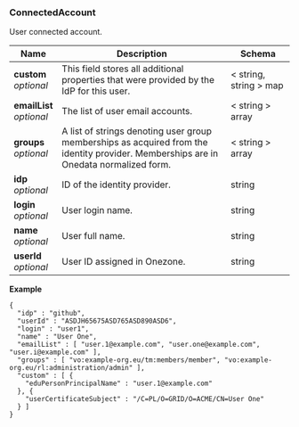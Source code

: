 
<a name="connectedaccount"></a>
### ConnectedAccount
User connected account.


|Name|Description|Schema|
|---|---|---|
|**custom**  <br>*optional*|This field stores all additional properties that were provided by the IdP for this user.|< string, string > map|
|**emailList**  <br>*optional*|The list of user email accounts.|< string > array|
|**groups**  <br>*optional*|A list of strings denoting user group memberships as acquired from the<br>identity provider. Memberships are in Onedata normalized form.|< string > array|
|**idp**  <br>*optional*|ID of the identity provider.|string|
|**login**  <br>*optional*|User login name.|string|
|**name**  <br>*optional*|User full name.|string|
|**userId**  <br>*optional*|User ID assigned in Onezone.|string|

**Example**
```
{
  "idp" : "github",
  "userId" : "ASDJH65675ASD765ASD890ASD6",
  "login" : "user1",
  "name" : "User One",
  "emailList" : [ "user.1@example.com", "user.one@example.com", "user.i@example.com" ],
  "groups" : [ "vo:example-org.eu/tm:members/member", "vo:example-org.eu/rl:administration/admin" ],
  "custom" : [ {
    "eduPersonPrincipalName" : "user.1@example.com"
  }, {
    "userCertificateSubject" : "/C=PL/O=GRID/O=ACME/CN=User One"
  } ]
}
```



